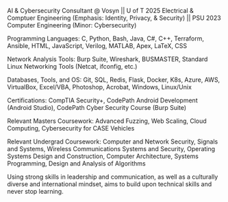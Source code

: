 AI & Cybersecurity Consultant @ Vosyn || U of T 2025 Electrical & Comptuer Engineering (Emphasis: Identity, Privacy, & Security) || PSU 2023 Computer Engineering (Minor: Cybersecurity)

Programming Languages: C, Python, Bash, Java, C#, C++, Terraform, Ansible, HTML, JavaScript, Verilog, MATLAB, Apex, LaTeX, CSS 

Network Analysis Tools: Burp Suite, Wireshark, BUSMASTER, Standard Linux Networking Tools (Netcat, ifconfig, etc.) 

Databases, Tools, and OS: Git, SQL, Redis, Flask, Docker, K8s, Azure, AWS, VirtualBox, Excel/VBA, Photoshop, Acrobat, Windows, Linux/Unix 

Certifications: CompTIA Security+, CodePath Android Development (Android Studio), CodePath Cyber Security Course (Burp Suite)

Relevant Masters Coursework: 
Advanced Fuzzing, Web Scaling, Cloud Computing, Cybersecurity for CASE Vehicles

Relevant Undergrad Coursework: 
Computer and Network Security, Signals and Systems, Wireless Communications Systems and Security, Operating Systems Design and Construction, Computer Architecture, Systems Programming, Design and Analysis of Algorithms

Using strong skills in leadership and communication, as well as a culturally diverse and international mindset, aims to build upon technical skills and never stop learning.

